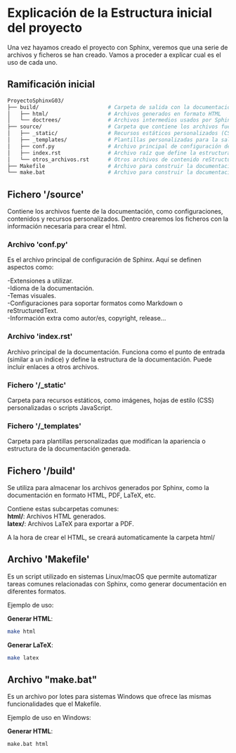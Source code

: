 #  Explicación de la Estructura inicial del proyecto

Una vez hayamos creado el proyecto con Sphinx, veremos que una serie de archivos y ficheros se han creado. Vamos a proceder a explicar cual es el uso de cada uno.

## Ramificación inicial

```bash
ProyectoSphinxG03/
├── build/                      # Carpeta de salida con la documentación generada (HTML, PDF, etc.)
│   ├── html/                   # Archivos generados en formato HTML
│   └── doctrees/               # Archivos intermedios usados por Sphinx para construir la documentación
├── source/                     # Carpeta que contiene los archivos fuente de la documentación
│   ├── _static/                # Recursos estáticos personalizados (CSS, JS, imágenes)
│   ├── _templates/             # Plantillas personalizadas para la salida de la documentación
│   ├── conf.py                 # Archivo principal de configuración de Sphinx
│   ├── index.rst               # Archivo raíz que define la estructura de la documentación
│   └── otros_archivos.rst      # Otros archivos de contenido reStructuredText
├── Makefile                    # Archivo para construir la documentación desde la línea de comandos en sistemas Unix
└── make.bat                    # Archivo para construir la documentación en sistemas Windows

```

## Fichero '/source'

Contiene los archivos fuente de la documentación, como configuraciones, contenidos y recursos personalizados. Dentro crearemos los ficheros con la información necesaria para crear el html.

### Archivo 'conf.py'

Es el archivo principal de configuración de Sphinx. Aquí se definen aspectos como:


-Extensiones a utilizar.  
-Idioma de la documentación.  
-Temas visuales.  
-Configuraciones para soportar formatos como Markdown o reStructuredText.  
-Información extra como autor/es, copyright, release...  

### Archivo 'index.rst'

Archivo principal de la documentación. Funciona como el punto de entrada (similar a un índice) y define la estructura de la documentación. Puede incluir enlaces a otros archivos.

### Fichero '/_static'

Carpeta para recursos estáticos, como imágenes, hojas de estilo (CSS) personalizadas o scripts JavaScript.

### Fichero '/_templates'

Carpeta para plantillas personalizadas que modifican la apariencia o estructura de la documentación generada.

## Fichero '/build'

Se utiliza para almacenar los archivos generados por Sphinx, como la documentación en formato HTML, PDF, LaTeX, etc.

Contiene estas subcarpetas comunes:  
**html/**: Archivos HTML generados.  
**latex/**: Archivos LaTeX para exportar a PDF.

A la hora de crear el HTML, se creará automaticamente la carpeta html/

## Archivo 'Makefile'

Es un script utilizado en sistemas Linux/macOS que permite automatizar tareas comunes relacionadas con Sphinx, como generar documentación en diferentes formatos.

Ejemplo de uso:

**Generar HTML**:

```bash
make html
```
**Generar LaTeX**:

```bash
make latex
```

## Archivo "make.bat"

Es un archivo por lotes para sistemas Windows que ofrece las mismas funcionalidades que el Makefile.

Ejemplo de uso en Windows:

**Generar HTML**:

```bash
make.bat html
```